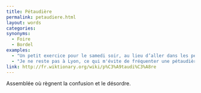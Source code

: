 ```yaml
---
title: Pétaudière
permalink: petaudiere.html
layout: words
categories:
synonyms:
  - Foire
  - Bordel
examples:
  - "Un petit exercice pour le samedi soir, au lieu d’aller dans les pétaudières de satrapes extravertis."
  - "Je ne reste pas à Lyon, ce qui m'évite de fréquenter une pétaudière de sybarites dévoyés... Bonnes libations bachiques !Evitez nonobstant les échansons égrillards..."
link: http://fr.wiktionary.org/wiki/p%C3%A9taudi%C3%A8re
---
```


Assemblée où règnent la confusion et le désordre.

